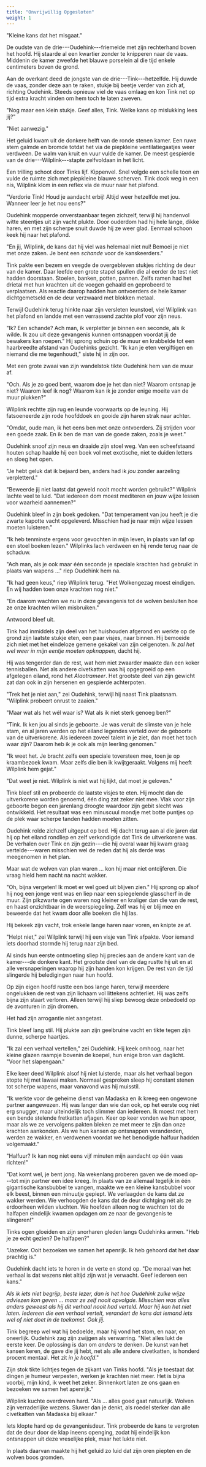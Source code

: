 ```yaml
---
title: "Onvrijwillig Opgesloten"
weight: 1
---
```


"Kleine kans dat het misgaat."

De oudste van de drie---Oudehink---friemelde met zijn rechterhand boven het hoofd. Hij staarde al een kwartier zonder te knipperen naar de vaas. Middenin de kamer
zweefde het blauwe porselein al die tijd enkele centimeters boven de
grond.

Aan de overkant deed de jongste van de drie---Tink---hetzelfde. Hij duwde de vaas, zonder deze aan te raken, stukje bij
beetje verder van zich af, richting Oudehink. Steeds opnieuw viel de
vaas omlaag en kon Tink net op tijd extra kracht vinden om hem toch te laten zweven.

"Nog maar een klein stukje. Geef alles, Tink. Welke kans op mislukking lees jij?"

"Niet aanwezig."

Het geluid kwam uit de donkere helft van de ronde stenen kamer. Een
ruwe stem galmde en bromde totdat het
via de piepkleine ventilatiegaatjes weer verdween. De walm van kruit en
vuur vulde de kamer. De meest gespierde van de drie---Wilplink---stapte
zelfvoldaan in het licht.

Een trilling schoot door Tinks lijf. Kippenvel. Snel volgde een schelle toon en vulde de ruimte zich met piepkleine blauwe scherven. Tink dook weg in een nis, Wilplink klom in een reflex via de muur naar het plafond.

"Verdorie Tink! Houd je aandacht erbij! Altijd weer hetzelfde met jou. Wanneer leer je het nou eens?"

Oudehink mopperde onverstaanbaar tegen zichzelf, terwijl hij
handenvol witte steentjes uit zijn vacht plukte. Door ouderdom had hij
hele lange, dikke haren, en met zijn scherpe snuit duwde hij ze weer
glad. Eenmaal schoon keek hij naar het plafond.

"En jij, Wilplink, de kans dat hij viel was helemaal niet nul! Bemoei je niet met onze zaken. Je bent een *schande* voor de kanskeerders."

Tink pakte een bezem en veegde de overgebleven stukjes richting de deur van de kamer. Daar leefde een grote stapel spullen die al eerder de test niet hadden doorstaan. Stoelen, banken, potten, pannen. Zelfs ramen had het drietal met hun krachten uit de voegen gehaald en geprobeerd te verplaatsen. Als reactie daarop hadden hun ontvoerders de hele kamer dichtgemetseld en de deur verzwaard met blokken metaal.

Terwijl Oudehink terug hinkte naar zijn versleten leunstoel, viel Wilplink van het plafond en landde met een verrassend
zachte plof voor zijn neus.

"Ik? Een schande? Ach man, ik verpletter je binnen een seconde, als
ik wilde. Ik zou uit deze gevangenis kunnen ontsnappen voordat jij
de bewakers kan roepen." Hij sprong schuin op de muur en krabbelde
tot een haarbreedte afstand van Oudehinks gezicht. "Ik kan je eten
vergiftigen en niemand die me tegenhoudt," siste hij in zijn oor.

Met een grote zwaai van zijn wandelstok tikte Oudehink hem van de muur
af.

"Och. Als je zo goed bent, waarom doe je het dan niet? Waarom ontsnap je
niet? Waarom leef ik nog? Waarom kan ik je zonder enige moeite van de
muur plukken?"

Wilplink rechtte zijn rug en leunde voorwaarts op de leuning. Hij fatsoeneerde zijn rode hoofddoek en gooide
zijn haren strak naar achter.

"Omdat, oude man, ik het eens ben met onze ontvoerders. Zij strijden voor een goede zaak. En ik ben de man van de goede zaken, zoals
je weet."

Oudehink snoof zijn neus en draaide zijn stoel weg. Van een scheefstaand
houten schap haalde hij een boek vol met exotische, niet te duiden
letters en sloeg het open.

"Je hebt geluk dat ik bejaard ben, anders had ik _jou_ zonder aarzeling
verpletterd."

"Beweerde jij niet laatst dat geweld nooit mocht worden gebruikt?" Wilplink lachte veel te luid. "Dat iedereen dom moest mediteren en jouw wijze lessen voor waarheid aannemen?"

Oudehink bleef in zijn boek gedoken. "Dat temperament van jou heeft je
die zwarte kapotte vacht opgeleverd. Misschien had je naar mijn
wijze lessen moeten luisteren."

"Ik heb tenminste ergens voor gevochten in mijn leven, in plaats van laf
op een stoel boeken lezen." Wilplinks lach verdween en hij rende terug naar de schaduw.

"Ach man, als je ook maar één seconde je speciale krachten had gebruikt
in plaats van wapens ..." riep
Oudehink hem na.

"Ik had geen keus," riep Wilplink terug. "Het Wolkengezag moest eindigen. En wij hadden toen onze krachten nog niet."

"En daarom wachten we nu in deze gevangenis tot de wolven besluiten hoe ze onze krachten willen misbruiken."

Antwoord bleef uit.

Tink had inmiddels zijn deel van het huishouden afgerond en werkte op de
grond zijn laatste stukje eten, een paar visjes, naar binnen. Hij
bemoeide zich niet met het eindeloze gemene gekakel van zijn celgenoten.
*Ik zal het wel weer in mijn eentje moeten opknappen,* dacht hij.

Hij was tengerder dan de rest, wat hem niet zwaarder maakte
dan een koker tennisballen. Net als andere civetkatten was hij
opgegroeid op een afgelegen eiland, rond het *Alaotrameer*. Het grootste
deel van zijn gewicht zat dan ook in zijn hersenen en gespierde
achterpoten.

"Trek het je niet aan," zei Oudehink, terwijl hij naast Tink plaatsnam. "Wilplink probeert onrust te zaaien."

"Maar wat als het wél waar is? Wat als ik niet sterk genoeg ben?"

"Tink. Ik ken jou al sinds je geboorte. Je was veruit de slimste van je
hele stam, en al jaren werden op het eiland legendes verteld over de
geboorte van de uitverkorene. Als iedereen zoveel talent in je ziet, dan
moet het toch waar zijn? Daarom heb ik je ook als mijn leerling
genomen."

"Ik weet het. Je bracht zelfs een speciale toversteen mee, toen je op
kraambezoek kwam. Maar zelfs die ben ik kwijtgeraakt. Volgens mij heeft
Wilplink hem gejat."

"Dat weet je niet. Wilplink is niet wat hij lijkt, dat moet je geloven."

Tink bleef stil en probeerde de laatste visjes te eten. Hij mocht dan de uitverkorene worden genoemd, één ding zat zeker niet
mee. Vlak voor zijn geboorte begon een jarenlang droogte waardoor zijn gebit slecht was ontwikkeld. Het resultaat was een minuscuul
mondje met botte puntjes op de plek waar scherpe tanden hadden moeten
zitten.

Oudehink rolde zichzelf uitgeput op bed. Hij dacht terug aan al die jaren dat hij op het eiland rondliep en zelf
verkondigde dat Tink de uitverkorene was. De verhalen over Tink en zijn
gezin---die hij overal waar hij kwam graag vertelde---waren misschien
wel de reden dat hij als derde was meegenomen in het plan. 

Maar wat de wolven van plan waren ... kon hij maar niet ontcijferen. Die vraag hield hem nacht na nacht wakker.

"Oh, bijna vergeten! Ik moet er wel goed uit blijven zien." Hij sprong op alsof hij nog een jonge vent was en liep naar een
spiegelende glasscherf in de muur. Zijn pikzwarte
ogen waren nog kleiner en kraliger dan die van de rest, en haast
onzichtbaar in de weerspiegeling. Zelf was hij er blij mee en beweerde dat het kwam door alle boeken die hij las.

Hij bekeek zijn vacht, trok enkele lange haren naar voren, en knipte ze af.

"Helpt niet," zei Wilplink terwijl hij een visje van Tink
afpakte. Voor iemand iets doorhad stormde hij terug naar zijn bed.

Al sinds hun eerste ontmoeting sliep hij precies aan de
andere kant van de kamer---de donkere kant. Het grootste deel van de
dag rustte hij uit en at alle versnaperingen waarop hij zijn handen kon
krijgen. De rest van de tijd slingerde hij beledigingen naar hun hoofd.

Op zijn eigen hoofd rustte een bos lange haren, terwijl meerdere
ongelukken de rest van zijn lichaam vol littekens achterliet. Hij was zelfs bijna zijn staart verloren. Alleen terwijl hij sliep bewoog
deze onbedoeld op de avonturen in zijn dromen. 

Het had zijn arrogantie niet aangetast.

Tink bleef lang stil. Hij plukte aan zijn geelbruine vacht en tikte
tegen zijn dunne, scherpe haartjes. 

"Ik zal een verhaal vertellen," zei Oudehink. Hij keek omhoog, naar het kleine glazen raampje bovenin de koepel, hun enige bron van daglicht. "Voor het slapengaan."

Elke keer deed Wilplink alsof hij niet luisterde,
maar als het verhaal begon stopte hij met lawaai maken. Normaal gesproken sleep hij constant stenen tot scherpe wapens, maar vanavond was hij muisstil.

"Ik werkte voor de geheime dienst van Madaska en ik
kreeg een ongewone partner aangewezen. Hij was langer dan wie dan
ook, op het eerste oog niet erg snugger, maar uiteindelijk toch slimmer
dan iedereen. Ik moest met hem een bende stelende fretkatten afjagen. Keer op keer vonden we hun spoor, maar als we ze vervolgens pakten bleken ze met meer te zijn dan onze krachten aankonden. Als we hun kansen op ontsnappen veranderden, werden ze wakker, en verdwenen
voordat we het benodigde halfuur hadden volgemaakt."

"Halfuur? Ik kan nog niet eens vijf minuten mijn aandacht op één vaas
richten!"

"Dat komt wel, je bent jong. Na wekenlang proberen gaven we de moed op---tot mijn partner een idee kreeg. In plaats van ze allemaal tegelijk in één gigantische kansbubbel te vangen, maakte we een kleine kansbubbel
voor elk beest, binnen een minuutje gepiept. We verlaagden de kans dat ze wakker werden. We verhoogden de kans dat de deur dichtging nét als ze erdoorheen wilden vluchten. We hoefden alleen nog te wachten tot de halfapen eindelijk kwamen opdagen om ze naar de gevangenis te slingeren!"

Tinks ogen gloeiden en zijn snorharen gleden langs Oudehinks armen. "Heb je ze echt gezien? De halfapen?"

"Jazeker. Ooit bezoeken we samen het apenrijk. Ik
heb gehoord dat het daar prachtig is."

Oudehink dacht iets te horen in de verte en stond op. "De moraal
van het verhaal is dat wezens niet altijd zijn wat je verwacht. Geef iedereen een kans."

*Als ik iets niet begrijp, beste lezer, dan is het hoe Oudehink zulke wijze adviezen kon geven ... maar ze zelf nooit opvolgde. Misschien was alles anders geweest als hij dit verhaal nooit had verteld. Maar hij kan het niet laten. Iedereen die een verhaal vertelt, verandert de kans dat iemand iets wel of niet doet in de toekomst. Ook jij.*

Tink begreep wel wat hij bedoelde, maar hij vond het stom, en naar, en oneerlijk. Oudehink zag zijn zwijgen als verwarring. "Niet alles lukt de eerste keer. De oplossing is dan om _anders_ te denken. De kunst van het kansen keren, de gave die jij hebt, net als alle andere civetkatten, is honderd procent mentaal. Het zit _in je hoofd_."

Zijn stok tikte lichtjes tegen de zijkant van Tinks hoofd. "Als je toestaat dat dingen je humeur verpesten, werken je krachten niet meer. Het is bijna voorbij, mijn kind, ik weet het zeker. Binnenkort laten ze ons gaan en bezoeken we samen het apenrijk."

Wilplink kuchte overdreven hard. "Als ... alles goed gaat natuurlijk. Wolven zijn verraderlijke wezens. Sluwer dan je denkt, als roedel sterker dan alle civetkatten van Madaska bij elkaar."

Iets klopte hard op de gevangenisdeur. Tink probeerde de kans te vergroten dat de deur door de klap ineens openging, zodat hij eindelijk kon ontsnappen uit deze vreselijke plek, maar het lukte niet. 

In plaats daarvan maakte hij het geluid zo luid dat zijn oren piepten en de wolven boos gromden.